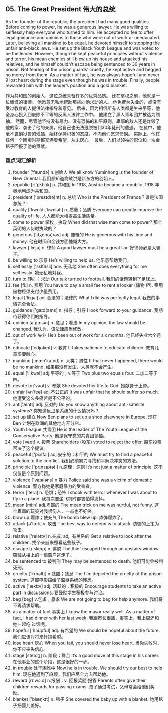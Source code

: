 ## 05. The Great President 伟大的总统

As the founder of the republic, the president had many good qualities. Before coming to power, he was a generous lawyer. He was willing to selflessly help everyone who turned to him. He accepted no fee to offer legal guidance and opinions to those who were out of work or uneducated. Later, believing all mankind to be equal, he devoted himself to stopping the unfair anti-black laws. He set up the Black Youth League and was voted to be the leader. However, though he kept peaceful principles without violence and terror, his mean enemies still blew up his house and attacked his relatives, and he himself couldn’t escape being sentenced to 30 years in prison. Not fearing of the prison guards’ cruelty, he kept active and begged no mercy from them. As a matter of fact, he was always hopeful and never 9 lost heart during the stage even though he was in trouble. Finally, people rewarded him with the leader’s position and a gold blanket. 

作为共和国的创始人，这位总统具备许多的优秀品质。
还在掌权之前，他就是一位慷慨的律师。
他愿意无私地帮助那些向他求助的人。
他免费为失业的，或没有受过教育的人提供法律指导和意见。
后来，因为相信所有人类都是生来平等，他全身心投入到废除不平等的反黑人法律工作中。
他建立了黑人青年团并被选为领袖。
然而，尽管他坚持没有暴力、没有恐怖的和平原则，卑鄙的敌人还是炸毁了他的家、袭击了他的亲属，他自己也无法逃脱被判30年徒刑的遭遇。
在狱中，他毫不畏惧狱警的残酷，始终保持积极的态度，不向他们乞求怜悯。
实际上，他在任何一个困境时期都充满着希望，从未灰心。
最后，人们以领袖的职位和一块金毯子回报了他的贡献。

### 重点词汇解析

1. founder ['faʊndə] n.创始人 We all know Yuminhong is the founder of New Oriental. 我们都知道俞敏洪是新东方的创始人。
2. republic [rɪ'pʌblɪk] n. 共和国 In 1918, Austria became a republic. 1918 年奥地利成为共和国。
3. president ['prezɪd(ə)nt] n. 总统 Who is the President of France？谁是法国总统？ 
4. quality ['kwɒlɪti,’kwɒləti] n. 质量；品质 Everyone can greatly improve the quality of life. 人人都能大幅提高生活质量。
5. come to power 掌权；执政 When did that wise man come to power? 那个英明的人何时执政的？ 
6. generous ['dʒen(ə)rəs] adj. 慷慨的 He is generous with his time and money. 他在时间和金钱方面慷慨大方。
7. lawyer ['lɔ:jə] n. 律师 A good lawyer must be a great liar. 好律师必是大骗子。
8. be willing to 乐意 He’s willing to help us. 他乐意帮助我们。
9. selflessly ['sɛlflɪsli] adv. 无私地 She often does everything for me selflessly. 她无私地对我。
10. turn to 转向；求助 Our talk turned to football. 我们的话题转到了足球上。
11. fee [fi:] n. 费用 You have to pay a small fee to rent a locker (储物 柜). 租用储物柜须支付少量费用。
12. legal ['li:gəl] adj.合法的；法律的 What I did was perfectly legal. 我做的事情完全合法。
13. guidance ['gaɪd(ə)ns] n. 指导；引导 I look forward to your guidance. 我期待获得你们的指导。
14. opinion [ə'pɪnjən] n. 意见；看法 In my opinion, the law should be changed. 我认为，该法律应当修改。
15. out of work 失业 He’s been out of work for six months. 他已经失业六个月了。
16. educate ['edjʊkeɪt] v. 教育 It takes patience to educate children. 教育儿童须要耐心。
17. mankind [,mæn'kaɪnd] n. 人类；男性 If that never happened, there would be no mankind. 如果那没有发生，人类就不会产生。
18. equal ['i:kwəl] adj.平等的；v.等于 Two plus two equals four. 二加二等于四。
19. devote [dɪ'vəʊt] v. 奉献 She devoted her life to God. 她献身于上帝。
20. unfair [ʌn'feə] adj.不公正的 It was unfair that he should suffer so much. 他遭受这么多痛苦是不公平的。
21. anti['æntɪ] adj. 反对的 Do you know anything about anti-satellite systems? 你知道反卫星系统的什么情况吗？ 
22. set up 建立 Now Ben plans to set up a shop elsewhere in Europe. 现在 Ben 计划在欧洲的其他地方开分店。
23. Youth League 共青团 He is the leader of The Youth League of the Conservative Party. 他是保守党的共青团领袖。
24. vote [vəʊt] v. 投票 Shareholders (股东) voted to reject the offer. 股东投票否决了这个提议。
25. peaceful ['pi:sfəl] adj.安宁的；和平的 We must try to find a peaceful solution to the conflict. 我们必须努力寻找和平解决冲突的方法。
26. principle ['prɪnsɪp(ə)l] n.原理，原则 It’s not just a matter of principle. 这不仅仅是个原则问题。
27. violence ['vaɪələns] n.暴力 Police said she was a victim of domestic violence. 警方称她是家庭暴力的受害者。
28. terror ['terə] n. 恐惧；恐怖 I shook with terror whenever I was about to fly in a plane. 我每次要坐飞机时都害怕得发抖。
29. mean [mi:n] adj.卑鄙的 The mean trick on me was hurtful, not funny. 这个卑鄙的玩笑对我很伤人，一点也不好笑。
30. blow up 爆炸；使充气 The bomb blew up. 炸弹爆炸了。
31. attack [ə'tæk] v. 攻击 The best way to defend is to attack. 防御的上策为攻击。
32. relative ['relətɪv] n.亲戚; adj. 有关系的 Get a relative to look after the children. 找个亲戚来照看这些孩子。
33. escape [ɪ'skeɪp] v. 逃脱 The thief escaped through an upstairs window. 窃贼从楼上的一扇窗户逃走了。
34. be sentenced to 被判刑 They may be sentenced to death. 他们可能会被判死刑。
35. cruelty ['krʊəltɪ] n.残酷；残忍 The film depicted the cruelty of the prison system. 这部电影描绘了监狱系统的残忍。
36. active ['æktɪv] adj. 活跃的；积极的 Encourage students to take an active part in discussions. 要鼓励学生积极参与讨论。
37. beg [beg] v.乞求；恳求 We are not going to beg for help anymore. 我们将不再请求帮助。
38. as a matter of fact 事实上 I know the mayor really well. As a matter of fact, I had dinner with her last week. 我跟市长很熟，事实上，我上周还和她一起吃 过饭呢。
39. hopeful ['həʊpfʊl] adj. 有希望的 We should be hopeful about the future. 我们应该对将来怀抱希望。
40. lose heart 灰心 When you fail, you should never lose heart. 当你失败时，你不应丧失信心。
41. stage [steɪdʒ] n. 阶段；舞台 It’s a good move at this stage in his career. 在他事业的这个阶段，这是很好的一步。
42. in trouble 处于困难中 Now he is in trouble. We should try our best to help him. 现在他遇到了麻烦，我们应尽全力去帮助他。
43. reward [rɪ'wɔ:d] n.报酬；v. 回报奖励;报答 Parents often give their children rewards for passing exams. 孩子通过考试，父母常会给他们奖励。
44. blanket ['blæŋkɪt] n. 毯子 She covered the baby up with a blanket. 她用毯子把婴儿盖好。
